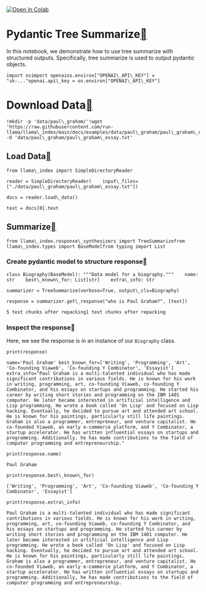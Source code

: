 [![Open In Colab](https://colab.research.google.com/assets/colab-badge.svg)](https://colab.research.google.com/github/run-llama/llama_index/blob/main/docs/examples/response_synthesizers/pydantic_tree_summarize.ipynb)

Pydantic Tree Summarize[](#pydantic-tree-summarize "Permalink to this heading")
================================================================================

In this notebook, we demonstrate how to use tree summarize with structured outputs. Specifically, tree summarize is used to output pydantic objects.


```
import osimport openaios.environ["OPENAI\_API\_KEY"] = "sk-..."openai.api\_key = os.environ["OPENAI\_API\_KEY"]
```
Download Data[](#download-data "Permalink to this heading")
============================================================


```
!mkdir -p 'data/paul\_graham/'!wget 'https://raw.githubusercontent.com/run-llama/llama\_index/main/docs/examples/data/paul\_graham/paul\_graham\_essay.txt' -O 'data/paul\_graham/paul\_graham\_essay.txt'
```
Load Data[](#load-data "Permalink to this heading")
----------------------------------------------------


```
from llama\_index import SimpleDirectoryReader
```

```
reader = SimpleDirectoryReader(    input\_files=["./data/paul\_graham/paul\_graham\_essay.txt"])
```

```
docs = reader.load\_data()
```

```
text = docs[0].text
```
Summarize[](#summarize "Permalink to this heading")
----------------------------------------------------


```
from llama\_index.response\_synthesizers import TreeSummarizefrom llama\_index.types import BaseModelfrom typing import List
```
### Create pydantic model to structure response[](#create-pydantic-model-to-structure-response "Permalink to this heading")


```
class Biography(BaseModel): """Data model for a biography."""    name: str    best\_known\_for: List[str]    extra\_info: str
```

```
summarizer = TreeSummarize(verbose=True, output\_cls=Biography)
```

```
response = summarizer.get\_response("who is Paul Graham?", [text])
```

```
5 text chunks after repacking1 text chunks after repacking
```
### Inspect the response[](#inspect-the-response "Permalink to this heading")

Here, we see the response is in an instance of our `Biography` class.


```
print(response)
```

```
name='Paul Graham' best_known_for=['Writing', 'Programming', 'Art', 'Co-founding Viaweb', 'Co-founding Y Combinator', 'Essayist'] extra_info="Paul Graham is a multi-talented individual who has made significant contributions in various fields. He is known for his work in writing, programming, art, co-founding Viaweb, co-founding Y Combinator, and his essays on startups and programming. He started his career by writing short stories and programming on the IBM 1401 computer. He later became interested in artificial intelligence and Lisp programming. He wrote a book called 'On Lisp' and focused on Lisp hacking. Eventually, he decided to pursue art and attended art school. He is known for his paintings, particularly still life paintings. Graham is also a programmer, entrepreneur, and venture capitalist. He co-founded Viaweb, an early e-commerce platform, and Y Combinator, a startup accelerator. He has written influential essays on startups and programming. Additionally, he has made contributions to the field of computer programming and entrepreneurship."
```

```
print(response.name)
```

```
Paul Graham
```

```
print(response.best\_known\_for)
```

```
['Writing', 'Programming', 'Art', 'Co-founding Viaweb', 'Co-founding Y Combinator', 'Essayist']
```

```
print(response.extra\_info)
```

```
Paul Graham is a multi-talented individual who has made significant contributions in various fields. He is known for his work in writing, programming, art, co-founding Viaweb, co-founding Y Combinator, and his essays on startups and programming. He started his career by writing short stories and programming on the IBM 1401 computer. He later became interested in artificial intelligence and Lisp programming. He wrote a book called 'On Lisp' and focused on Lisp hacking. Eventually, he decided to pursue art and attended art school. He is known for his paintings, particularly still life paintings. Graham is also a programmer, entrepreneur, and venture capitalist. He co-founded Viaweb, an early e-commerce platform, and Y Combinator, a startup accelerator. He has written influential essays on startups and programming. Additionally, he has made contributions to the field of computer programming and entrepreneurship.
```
